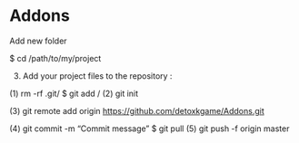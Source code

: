 # Addons

Add new folder 

$ cd /path/to/my/project

3. Add your project files to the repository :


(1) rm -rf .git/
$ git add /
(2) git init

(3) git remote add origin https://github.com/detoxkgame/Addons.git

(4) git commit -m “Commit message”
$ git pull 
(5) git push -f origin master
